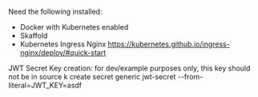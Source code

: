 Need the following installed:
- Docker with Kubernetes enabled
- Skaffold
- Kubernetes Ingress Nginx https://kubernetes.github.io/ingress-nginx/deploy/#quick-start

JWT Secret Key creation: for dev/example purposes only, this key should not be in source
k create secret generic jwt-secret --from-literal=JWT_KEY=asdf